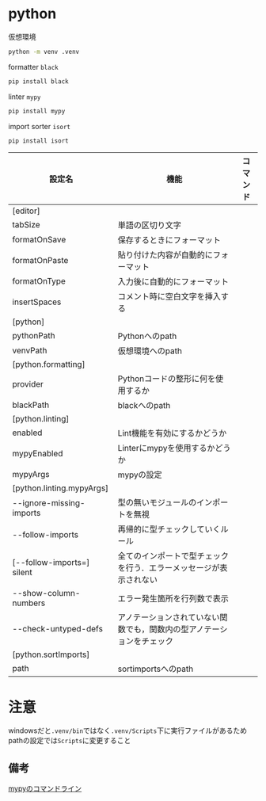 # python
仮想環境
```sh
python -m venv .venv
```

formatter `black`
```sh
pip install black
```

linter `mypy`
```sh
pip install mypy
```

import sorter `isort`
```sh
pip install isort
```


| 設定名 | 機能 | コマンド |
| ---- | ---- | ---- |
| [editor] |||
| tabSize | 単語の区切り文字 ||
| formatOnSave | 保存するときにフォーマット ||
| formatOnPaste | 貼り付けた内容が自動的にフォーマット ||
| formatOnType | 入力後に自動的にフォーマット ||
| insertSpaces | コメント時に空白文字を挿入する ||
| [python] |||
| pythonPath | Pythonへのpath ||
| venvPath | 仮想環境へのpath ||
| [python.formatting] |||
| provider | Pythonコードの整形に何を使用するか ||
| blackPath | blackへのpath ||
| [python.linting] |||
| enabled | Lint機能を有効にするかどうか | |
| mypyEnabled | Linterにmypyを使用するかどうか | |
| mypyArgs | mypyの設定 | |
| [python.linting.mypyArgs] |||
| --ignore-missing-imports | 型の無いモジュールのインポートを無視 | |
| --follow-imports | 再帰的に型チェックしていくルール | |
| [--follow-imports=] silent | 全てのインポートで型チェックを行う．エラーメッセージが表示されない | |
| --show-column-numbers | エラー発生箇所を行列数で表示 | |
| --check-untyped-defs | アノテーションされていない関数でも，関数内の型アノテーションをチェック | |
| [python.sortImports] |||
| path | sortimportsへのpath ||

# 注意
windowsだと`.venv/bin`ではなく`.venv/Scripts`下に実行ファイルがあるためpathの設定では`Scripts`に変更すること

## 備考
[mypyのコマンドライン](https://qiita.com/keng000/items/8e55e3cfdba888fba290)